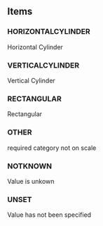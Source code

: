 

<!-- end of short definition -->
## Items

### HORIZONTALCYLINDER
Horizontal Cylinder

### VERTICALCYLINDER
Vertical Cylinder

### RECTANGULAR
Rectangular

### OTHER
required category not on scale

### NOTKNOWN
Value is unkown

### UNSET
Value has not been specified
